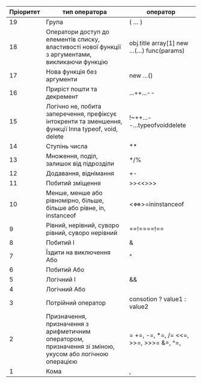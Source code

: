 | Пріоритет | тип оператора                                                                                            | оператор                                 |
| --------- | -------------------------------------------------------------------------------------------------------- | ---------------------------------------- |
| 19        | Група                                                                                                    | ( … )                                    |
| 18        | Оператори доступ до елементів списку, властивості нової функції з аргументами, викликаючи функцію        | obj.title array[1] new …(…) func(params) |
| 17        | Нова функція без аргументи                                                                               | new …()                                  |
| 16        | Приріст пошти та декремент                                                                               | ...++...--                               |
| 15        | Логічно не, побита заперечення, префіксує інтокренти та зменшення, функції Inna typeof, void, delete     | !~++...--...typeofvoiddelete             |
| 14        | Ступінь числа                                                                                            | \*\*                                     |
| 13        | Множення, поділ, залишок від підрозділи                                                                  | \*/%                                     |
| 12        | Додавання, віднімання                                                                                    | +-                                       |
| 11        | Побитий зміщення                                                                                         | >><<>>>                                  |
| 10        | Менше, менше або рівномірно, більше, більше або рівне, in, instanceof                                    | <<=>>=ininstanceof                       |
| 9         | Рівний, нерівний, суворо рівний, суворо нерівний                                                         | ==!====!==                               |
| 8         | Побитий І                                                                                                | &                                        |
| 7         | Їздити на виключення Або                                                                                 | ^                                        |
| 6         | Побитий Або                                                                                              |                                          |
| 5         | Логічний І                                                                                               | &&                                       |
| 4         | Логічний Або                                                                                             |                                          |
| 3         | Потрійний оператор                                                                                       | consotion ? value1 : value2              |
| 2         | Призначення, призначення з арифметичним оператором, призначення зі зміною, укусом або логічною операцією | = +=, -=, \*=, /= <<=, >>=, >>>= &=, ^=, |
| 1         | Кома                                                                                                     | ,                                        |
